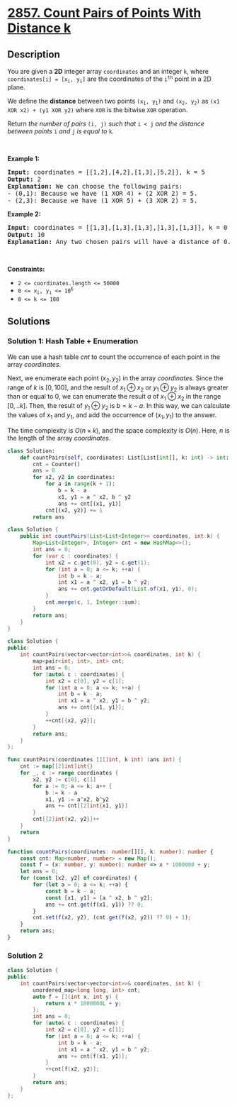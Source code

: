 # [2857. Count Pairs of Points With Distance k](https://leetcode.com/problems/count-pairs-of-points-with-distance-k)


## Description

<p>You are given a <strong>2D</strong> integer array <code>coordinates</code> and an integer <code>k</code>, where <code>coordinates[i] = [x<sub>i</sub>, y<sub>i</sub>]</code> are the coordinates of the <code>i<sup>th</sup></code> point in a 2D plane.</p>

<p>We define the <strong>distance</strong> between two points <code>(x<sub>1</sub>, y<sub>1</sub>)</code> and <code>(x<sub>2</sub>, y<sub>2</sub>)</code> as <code>(x1 XOR x2) + (y1 XOR y2)</code> where <code>XOR</code> is the bitwise <code>XOR</code> operation.</p>

<p>Return <em>the number of pairs </em><code>(i, j)</code><em> such that </em><code>i &lt; j</code><em> and the distance between points </em><code>i</code><em> and </em><code>j</code><em> is equal to </em><code>k</code>.</p>

<p>&nbsp;</p>
<p><strong class="example">Example 1:</strong></p>

<pre>
<strong>Input:</strong> coordinates = [[1,2],[4,2],[1,3],[5,2]], k = 5
<strong>Output:</strong> 2
<strong>Explanation:</strong> We can choose the following pairs:
- (0,1): Because we have (1 XOR 4) + (2 XOR 2) = 5.
- (2,3): Because we have (1 XOR 5) + (3 XOR 2) = 5.
</pre>

<p><strong class="example">Example 2:</strong></p>

<pre>
<strong>Input:</strong> coordinates = [[1,3],[1,3],[1,3],[1,3],[1,3]], k = 0
<strong>Output:</strong> 10
<strong>Explanation:</strong> Any two chosen pairs will have a distance of 0. There are 10 ways to choose two pairs.
</pre>

<p>&nbsp;</p>
<p><strong>Constraints:</strong></p>

<ul>
	<li><code>2 &lt;= coordinates.length &lt;= 50000</code></li>
	<li><code>0 &lt;= x<sub>i</sub>, y<sub>i</sub> &lt;= 10<sup>6</sup></code></li>
	<li><code>0 &lt;= k &lt;= 100</code></li>
</ul>

## Solutions

### Solution 1: Hash Table + Enumeration

We can use a hash table $cnt$ to count the occurrence of each point in the array $coordinates$.

Next, we enumerate each point $(x_2, y_2)$ in the array $coordinates$. Since the range of $k$ is $[0, 100]$, and the result of $x_1 \oplus x_2$ or $y_1 \oplus y_2$ is always greater than or equal to $0$, we can enumerate the result $a$ of $x_1 \oplus x_2$ in the range $[0,..k]$. Then, the result of $y_1 \oplus y_2$ is $b = k - a$. In this way, we can calculate the values of $x_1$ and $y_1$, and add the occurrence of $(x_1, y_1)$ to the answer.

The time complexity is $O(n \times k)$, and the space complexity is $O(n)$. Here, $n$ is the length of the array $coordinates$.

<!-- tabs:start -->

```python
class Solution:
    def countPairs(self, coordinates: List[List[int]], k: int) -> int:
        cnt = Counter()
        ans = 0
        for x2, y2 in coordinates:
            for a in range(k + 1):
                b = k - a
                x1, y1 = a ^ x2, b ^ y2
                ans += cnt[(x1, y1)]
            cnt[(x2, y2)] += 1
        return ans
```

```java
class Solution {
    public int countPairs(List<List<Integer>> coordinates, int k) {
        Map<List<Integer>, Integer> cnt = new HashMap<>();
        int ans = 0;
        for (var c : coordinates) {
            int x2 = c.get(0), y2 = c.get(1);
            for (int a = 0; a <= k; ++a) {
                int b = k - a;
                int x1 = a ^ x2, y1 = b ^ y2;
                ans += cnt.getOrDefault(List.of(x1, y1), 0);
            }
            cnt.merge(c, 1, Integer::sum);
        }
        return ans;
    }
}
```

```cpp
class Solution {
public:
    int countPairs(vector<vector<int>>& coordinates, int k) {
        map<pair<int, int>, int> cnt;
        int ans = 0;
        for (auto& c : coordinates) {
            int x2 = c[0], y2 = c[1];
            for (int a = 0; a <= k; ++a) {
                int b = k - a;
                int x1 = a ^ x2, y1 = b ^ y2;
                ans += cnt[{x1, y1}];
            }
            ++cnt[{x2, y2}];
        }
        return ans;
    }
};
```

```go
func countPairs(coordinates [][]int, k int) (ans int) {
	cnt := map[[2]int]int{}
	for _, c := range coordinates {
		x2, y2 := c[0], c[1]
		for a := 0; a <= k; a++ {
			b := k - a
			x1, y1 := a^x2, b^y2
			ans += cnt[[2]int{x1, y1}]
		}
		cnt[[2]int{x2, y2}]++
	}
	return
}
```

```ts
function countPairs(coordinates: number[][], k: number): number {
    const cnt: Map<number, number> = new Map();
    const f = (x: number, y: number): number => x * 1000000 + y;
    let ans = 0;
    for (const [x2, y2] of coordinates) {
        for (let a = 0; a <= k; ++a) {
            const b = k - a;
            const [x1, y1] = [a ^ x2, b ^ y2];
            ans += cnt.get(f(x1, y1)) ?? 0;
        }
        cnt.set(f(x2, y2), (cnt.get(f(x2, y2)) ?? 0) + 1);
    }
    return ans;
}
```

<!-- tabs:end -->

### Solution 2

<!-- tabs:start -->

```cpp
class Solution {
public:
    int countPairs(vector<vector<int>>& coordinates, int k) {
        unordered_map<long long, int> cnt;
        auto f = [](int x, int y) {
            return x * 1000000L + y;
        };
        int ans = 0;
        for (auto& c : coordinates) {
            int x2 = c[0], y2 = c[1];
            for (int a = 0; a <= k; ++a) {
                int b = k - a;
                int x1 = a ^ x2, y1 = b ^ y2;
                ans += cnt[f(x1, y1)];
            }
            ++cnt[f(x2, y2)];
        }
        return ans;
    }
};
```

<!-- tabs:end -->

<!-- end -->
